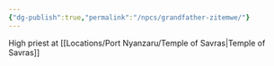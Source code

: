 ```yaml
---
{"dg-publish":true,"permalink":"/npcs/grandfather-zitemwe/"}
---
```


High priest at [[Locations/Port Nyanzaru/Temple of Savras\|Temple of Savras]]
